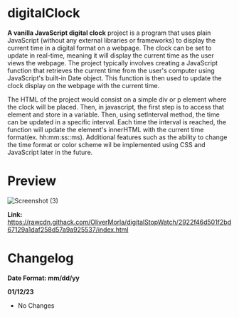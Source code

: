 # digitalClock

**A vanilla JavaScript digital clock** project is a program that uses plain JavaScript (without any external libraries or frameworks) to display the current time in a digital format on a webpage. The clock can be set to update in real-time, meaning it will display the current time as the user views the webpage. The project typically involves creating a JavaScript function that retrieves the current time from the user's computer using JavaScript's built-in Date object. This function is then used to update the clock display on the webpage with the current time.

The HTML of the project would consist on a simple div or p element where the clock will be placed. Then, in javascript, the first step is to access that element and store in a variable. Then, using setInterval method, the time can be updated in a specific interval. Each time the interval is reached, the function will update the element's innerHTML with the current time format(ex. hh:mm:ss::ms). Additional features such as the ability to change the time format or color scheme wil be implemented using CSS and JavaScript later in the future.

# Preview
![Screenshot (3)](https://user-images.githubusercontent.com/73266650/211951246-bb18bfdd-3261-4718-8336-dc6d32ea25b5.png)

**Link:** https://rawcdn.githack.com/OliverMorla/digitalStopWatch/2922f46d501f2bd67129a1daf258d57a9a925537/index.html

# Changelog
 **Date Format: mm/dd/yy**

**01/12/23**
- No Changes

